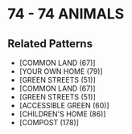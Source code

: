 # 74 - 74 ANIMALS

## Related Patterns

- [COMMON LAND (67)]
- [YOUR OWN HOME (79)]
- [GREEN STREETS (51)]
- [COMMON LAND (67)]
- [GREEN STREETS (51)]
- [ACCESSIBLE GREEN (60)]
- [CHILDREN'S HOME (86)]
- [COMPOST (178)]
